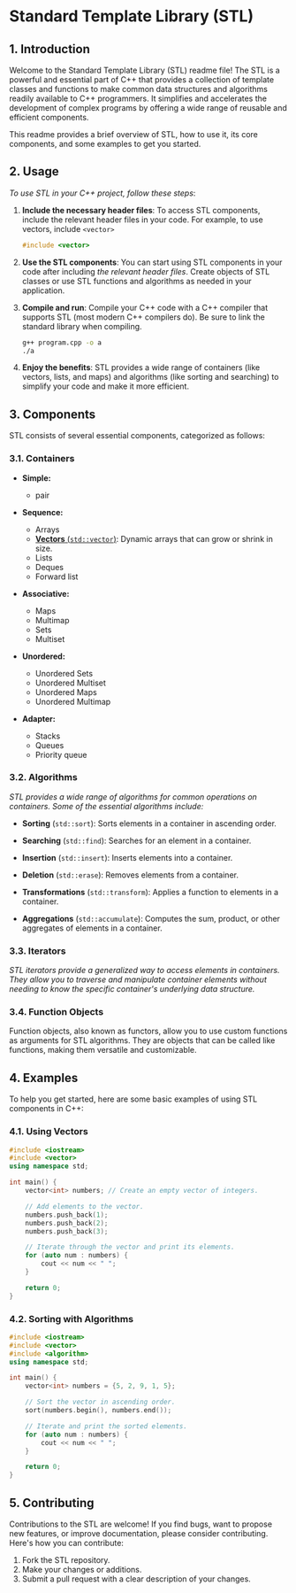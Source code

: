 # Standard Template Library (STL)

## 1. Introduction

Welcome to the Standard Template Library (STL) readme file! The STL is a powerful and essential part of C++ that provides a collection of template classes and functions to make common data structures and algorithms readily available to C++ programmers. It simplifies and accelerates the development of complex programs by offering a wide range of reusable and efficient components.

This readme provides a brief overview of STL, how to use it, its core components, and some examples to get you started.

## 2. Usage

*To use STL in your C++ project, follow these steps*:

1. **Include the necessary header files**: To access STL components, include the relevant header files in your code. For example, to use vectors, include `<vector>`
    ```cpp
    #include <vector>
    ```
2. **Use the STL components**: You can start using STL components in your code after including *the relevant header files*. Create objects of STL classes or use STL functions and algorithms as needed in your application.

3. **Compile and run**: Compile your C++ code with a C++ compiler that supports STL (most modern C++ compilers do). Be sure to link the standard library when compiling.

    ```bash
    g++ program.cpp -o a
    ./a
    ```

4. **Enjoy the benefits**: STL provides a wide range of containers (like vectors, lists, and maps) and algorithms (like sorting and searching) to simplify your code and make it more efficient.

## 3. Components
STL consists of several essential components, categorized as follows:

### 3.1. Containers

- **Simple:**
    - pair
- **Sequence:**
    - Arrays
    - [**Vectors** (`std::vector`)](./vector/): Dynamic arrays that can grow or shrink in size.
    - Lists
    <!-- (std::list): Doubly-linked lists that allow efficient insertion and removal of elements. -->
    - Deques
    <!-- (std::deque): Double-ended queues that support fast insertion and removal at both ends. -->
    - Forward list

- **Associative:**
    - Maps
    <!-- (std::map): Associative containers that store key-value pairs in a sorted order. -->
    - Multimap
    <!--An associative container that allows multiple elements with the same key, sorted by key. -->
     - Sets
    <!--(std::set): Containers that store unique elements in a sorted order. -->
    - Multiset
    <!-- An associative container that allows multiple elements with the same value, sorted by value. -->
<!-- 
- Unordered:
    
    - Unordered Multiset

    - Unordered Multimap
-->
- **Unordered:**
    - Unordered Sets
    <!-- (std::unordered_set): Containers that store unique elements in an unordered manner for faster access. -->
    - Unordered Multiset
    <!-- An associative container that allows multiple elements with the same value in an unordered manner for faster access. -->
    - Unordered Maps
    <!--(std::unordered_map): Associative containers that store key-value pairs in an unordered manner for faster access. -->
    - Unordered Multimap
    <!-- An associative container that allows multiple elements with the same key in an unordered manner for faster access. -->

- **Adapter:**
    - Stacks
    <!--(std::stack): LIFO (Last-In, First-Out) data structures. -->
    - Queues
    <!-- (std::queue): FIFO (First-In, First-Out) data structures. -->
    - Priority queue
    <!-- An adapter class that implements a priority queue, which allows efficient retrieval of the highest-priority element. -->

### 3.2. Algorithms

*STL provides a wide range of algorithms for common operations on containers. Some of the essential algorithms include:*

- **Sorting** (`std::sort`): Sorts elements in a container in ascending order.

- **Searching** (`std::find`): Searches for an element in a container.

- **Insertion** (`std::insert`): Inserts elements into a container.

- **Deletion** (`std::erase`): Removes elements from a container.

- **Transformations** (`std::transform`): Applies a function to elements in a container.

- **Aggregations** (`std::accumulate`): Computes the sum, product, or other aggregates of elements in a container.

### 3.3. Iterators

*STL iterators provide a generalized way to access elements in containers. They allow you to traverse and manipulate container elements without needing to know the specific container's underlying data structure.*

### 3.4. Function Objects

Function objects, also known as functors, allow you to use custom functions as arguments for STL algorithms. They are objects that can be called like functions, making them versatile and customizable.

## 4. Examples
To help you get started, here are some basic examples of using STL components in C++:

### 4.1. Using Vectors
```cpp
#include <iostream>
#include <vector>
using namespace std;

int main() {
    vector<int> numbers; // Create an empty vector of integers.

    // Add elements to the vector.
    numbers.push_back(1);
    numbers.push_back(2);
    numbers.push_back(3);

    // Iterate through the vector and print its elements.
    for (auto num : numbers) {
        cout << num << " ";
    }

    return 0;
}
```
### 4.2. Sorting with Algorithms

```cpp
#include <iostream>
#include <vector>
#include <algorithm>
using namespace std;

int main() {
    vector<int> numbers = {5, 2, 9, 1, 5};

    // Sort the vector in ascending order.
    sort(numbers.begin(), numbers.end());

    // Iterate and print the sorted elements.
    for (auto num : numbers) {
        cout << num << " ";
    }

    return 0;
}
```

## 5. Contributing

Contributions to the STL are welcome! If you find bugs, want to propose new features, or improve documentation, please consider contributing. Here's how you can contribute:

1. Fork the STL repository.
1. Make your changes or additions.
1. Submit a pull request with a clear description of your changes.